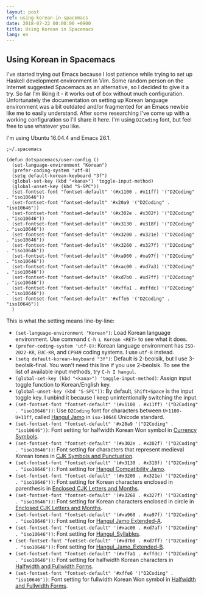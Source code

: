 ```yaml
---
layout: post
ref: using-korean-in-spacemacs
date: 2018-07-22 00:00:00 +0900
title: Using Korean in Spacemacs
lang: en
---
```


## Using Korean in Spacemacs

I've started trying out Emacs because I lost patience while trying to set up Haskell development environment in Vim. Some random person on the Internet suggested Spacemacs as an alternative, so I decided to give it a try. So far I'm liking it - it works out of box without much configuration. Unfortunately the documentation on setting up Korean language environment was a bit outdated and/or fragmented for an Emacs newbie like me to easily understand. After some researching I've come up with a working configuration so I'll share it here. I'm using `D2Coding` font, but feel free to use whatever you like.

I'm using Ubuntu 16.04.4 and Emacs 26.1.

```elisp
;~/.spacemacs

(defun dotspacemacs/user-config ()
  (set-language-environment "Korean")
  (prefer-coding-system 'utf-8)
  (setq default-korean-keyboard "3f")
  (global-set-key (kbd "<kana>") 'toggle-input-method)
  (global-unset-key (kbd "S-SPC"))
  (set-fontset-font "fontset-default" '(#x1100 . #x11ff) '("D2Coding" . "iso10646"))
  (set-fontset-font "fontset-default" '#x20a9 '("D2Coding" . "iso10646"))
  (set-fontset-font "fontset-default" '(#x302e . #x302f) '("D2Coding" . "iso10646"))
  (set-fontset-font "fontset-default" '(#x3130 . #x318f) '("D2Coding" . "iso10646"))
  (set-fontset-font "fontset-default" '(#x3200 . #x321e) '("D2Coding" . "iso10646"))
  (set-fontset-font "fontset-default" '(#x3260 . #x327f) '("D2Coding" . "iso10646"))
  (set-fontset-font "fontset-default" '(#xa960 . #xa97f) '("D2Coding" . "iso10646"))
  (set-fontset-font "fontset-default" '(#xac00 . #xd7a3) '("D2Coding" . "iso10646"))
  (set-fontset-font "fontset-default" '(#xd7b0 . #xd7ff) '("D2Coding" . "iso10646"))
  (set-fontset-font "fontset-default" '(#xffa1 . #xffdc) '("D2Coding" . "iso10646"))
  (set-fontset-font "fontset-default" '#xffe6 '("D2Coding" . "iso10646"))
  )
```

This is what the setting means line-by-line:

* `(set-language-environment "Korean")`: Load Korean language environment. Use command `C-h L Korean <RET>` to see what it does.
* `(prefer-coding-system 'utf-8)`: Korean language environment has `ISO-2022-KR`, `EUC-KR`, and `CP949` coding systems. I use `utf-8` instead.
* `(setq default-korean-keyboard "3f")`: Default is 2-beolsik, but I use 3-beolsik-final. You won't need this line if you use 2-beolsik. To see the list of available input methods, try `C-h I hangul`.
* `(global-set-key (kbd "<kana>") 'toggle-input-method)`: Assign input toggle function to Korean/English key.
* `(global-unset-key (kbd "S-SPC"))`: By default, `Shift+Space` is the input toggle key. I unbind it because I keep unintentionally switching the input. 
* `(set-fontset-font "fontset-default" '(#x1100 . #x11ff) '("D2Coding" . "iso10646"))`: Use `D2Coding` font for characters between `U+1100-U+11ff`, called [Hangul Jamo](http://www.unicode.org/charts/PDF/U1100.pdf) in `iso-10646` Unicode standard.
* `(set-fontset-font "fontset-default" '#x20a9 '("D2Coding" . "iso10646"))`: Font setting for halfwidth Korean Won symbol in [Currency Symbols](http://www.unicode.org/charts/PDF/U20A0.pdf).
* `(set-fontset-font "fontset-default" '(#x302e . #x302f) '("D2Coding" . "iso10646"))`: Font setting for characters that represent medieval Korean tones in [CJK Symbols and Punctuation](http://unicode.org/charts/PDF/U3000.pdf).
* `(set-fontset-font "fontset-default" '(#x3130 . #x318f) '("D2Coding" . "iso10646"))`: Font setting for [Hangul Compatibility Jamo](http://www.unicode.org/charts/PDF/U3130.pdf).
* `(set-fontset-font "fontset-default" '(#x3200 . #x321e) '("D2Coding" . "iso10646"))`: Font setting for Korean characters enclosed in parenthesis in [Enclosed CJK Letters and Months](http://www.unicode.org/charts/PDF/U3200.pdf).
* `(set-fontset-font "fontset-default" '(#x3260 . #x327f) '("D2Coding" . "iso10646"))`: Font setting for Korean characters enclosed in circle in [Enclosed CJK Letters and Months](http://www.unicode.org/charts/PDF/U3200.pdf).
* `(set-fontset-font "fontset-default" '(#xa960 . #xa97f) '("D2Coding" . "iso10646"))`: Font setting for [Hangul Jamo Extended-A](http://www.unicode.org/charts/PDF/UA960.pdf).
* `(set-fontset-font "fontset-default" '(#xac00 . #xd7af) '("D2Coding" . "iso10646"))`: Font setting for [Hangul_Syllables](http://unicode.org/charts/PDF/UAC00.pdf).
* `(set-fontset-font "fontset-default" '(#xd7b0 . #xd7ff) '("D2Coding" . "iso10646"))`: Font setting for [Hangul_Jamo_Extended-B](http://www.unicode.org/charts/PDF/UD7B0.pdf).
* `(set-fontset-font "fontset-default" '(#xffa1 . #xffdc) '("D2Coding" . "iso10646"))`: Font setting for halfwidth Korean characters in [Halfwidth and Fullwidth Forms](http://www.unicode.org/charts/PDF/UFF00.pdf).
* `(set-fontset-font "fontset-default" '#xffe6 '("D2Coding" . "iso10646"))`: Font setting for fullwidth Korean Won symbol in [Halfwidth and Fullwidth Forms](http://www.unicode.org/charts/PDF/UFF00.pdf).
